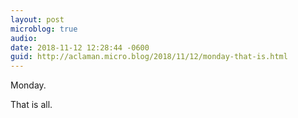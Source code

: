 ```yaml
---
layout: post
microblog: true
audio: 
date: 2018-11-12 12:28:44 -0600
guid: http://aclaman.micro.blog/2018/11/12/monday-that-is.html
---
```

Monday.

That is all.
